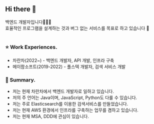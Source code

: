 ## Hi there 👋

백엔드 개발자입니다🙇🏻‍♂️  
효율적인 프로그램을 설계하는 것과 버그 없는 서비스를 목표로 하고 있습니다 🤣
<br/>
<br/>

### ⭐️ Work Experiences.
- 차란차(2022~) - 백엔드 개발자, API 개발, 인프라 구축
- 메이팜소프트(2019-2022) - 풀스텍 개발자, 검색 서비스 개발


### 🎯 Summary.
- 저는 현재 차란차에서 백엔드 개발자로 일하고 있습니다.
- 저의 주 언어는 Java이며, JavaScript, Python도 다룰 수 있습니다.
- 저는 주로 Elasticsearch를 이용한 검색서비스를 만들었습니다.
- 저는 현재 AWS 환경에서 인프라를 구축하는 업무를 겸하고 있습니다.
- 저는 현재 MSA, DDD에 관심이 있습니다.


<!--
**sangjaeoh/sangjaeoh** is a ✨ _special_ ✨ repository because its `README.md` (this file) appears on your GitHub profile.

Here are some ideas to get you started:

- 🔭 I’m currently working on ...
- 🌱 I’m currently learning ...
- 👯 I’m looking to collaborate on ...
- 🤔 I’m looking for help with ...
- 💬 Ask me about ...
- 📫 How to reach me: ...
- 😄 Pronouns: ...
- ⚡ Fun fact: ...
-->
